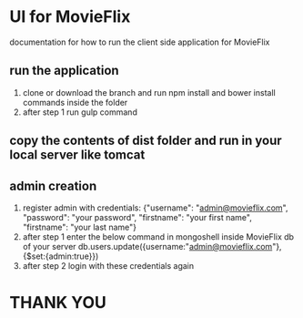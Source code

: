 # UI for MovieFlix
documentation for how to run the client side application for MovieFlix

## run the application
1. clone or download the branch and run npm install and bower install commands inside the folder
2. after step 1 run gulp command

## copy the contents of dist folder and run in your local server like tomcat

## admin creation
1. register admin with credentials:
{"username": "admin@movieflix.com", "password": "your password", "firstname": "your first name", "firstname": "your last name"}
2. after step 1 enter the below command in mongoshell inside MovieFlix db of your server
db.users.update({username:"admin@movieflix.com"},{$set:{admin:true}})
3. after step 2 login with these credentials again 




# THANK YOU
